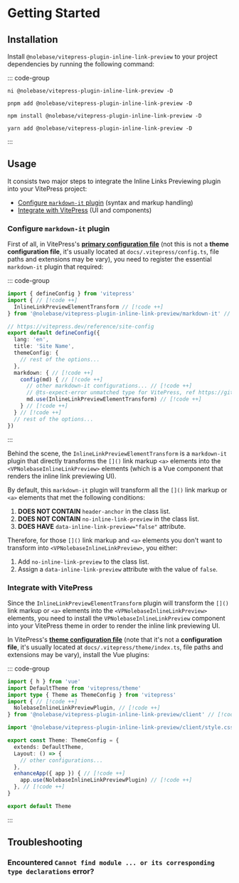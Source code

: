 # Getting Started

## Installation

Install `@nolebase/vitepress-plugin-inline-link-preview` to your project dependencies by running the following command:

::: code-group

```shell [@antfu/ni]
ni @nolebase/vitepress-plugin-inline-link-preview -D
```

```shell [pnpm]
pnpm add @nolebase/vitepress-plugin-inline-link-preview -D
```

```shell [npm]
npm install @nolebase/vitepress-plugin-inline-link-preview -D
```

```shell [yarn]
yarn add @nolebase/vitepress-plugin-inline-link-preview -D
```

:::

## Usage

It consists two major steps to integrate the Inline Links Previewing plugin into your VitePress project:

- [Configure `markdown-it` plugin](#configure-markdown-it-plugin) (syntax and markup handling)
- [Integrate with VitePress](#integrate-with-vitepress) (UI and components)

### Configure `markdown-it` plugin

First of all, in VitePress's [**primary configuration file**](https://vitepress.dev/reference/site-config#config-resolution) (not this is not a **theme configuration file**, it's usually located at `docs/.vitepress/config.ts`, file paths and extensions may be vary), you need to register the essential `markdown-it` plugin that required:

<!--@include: @/pages/en/snippets/details-colored-diff.md-->

<!--@include: @/pages/en/snippets/configure-tsconfig.md-->

::: code-group

```typescript twoslash
import { defineConfig } from 'vitepress'
import { // [!code ++]
  InlineLinkPreviewElementTransform // [!code ++]
} from '@nolebase/vitepress-plugin-inline-link-preview/markdown-it' // [!code ++]

// https://vitepress.dev/reference/site-config
export default defineConfig({
  lang: 'en',
  title: 'Site Name',
  themeConfig: {
    // rest of the options...
  },
  markdown: { // [!code ++]
    config(md) { // [!code ++]
      // other markdown-it configurations... // [!code ++]
      // @ts-expect-error unmatched type for VitePress, ref https://github.com/nolebase/integrations/pull/228 [!code ++]
      md.use(InlineLinkPreviewElementTransform) // [!code ++]
    } // [!code ++]
  } // [!code ++]
  // rest of the options...
})
```

:::

Behind the scene, the `InlineLinkPreviewElementTransform` is a `markdown-it` plugin that directly transforms the `[]()` link markup `<a>` elements into the `<VPNolebaseInlineLinkPreview>` elements (which is a Vue component that renders the inline link previewing UI).

By default, this `markdown-it` plugin will transform all the `[]()` link markup or `<a>` elements that met the following conditions:

1. **DOES NOT CONTAIN** `header-anchor` in the class list.
2. **DOES NOT CONTAIN** `no-inline-link-preview` in the class list.
3. **DOES HAVE** `data-inline-link-preview="false"` attribute.

Therefore, for those `[]()` link markup and `<a>` elements you don't want to transform into `<VPNolebaseInlineLinkPreview>`, you either:

1. Add `no-inline-link-preview` to the class list.
2. Assign a `data-inline-link-preview` attribute with the value of `false`.

### Integrate with VitePress

Since the `InlineLinkPreviewElementTransform` plugin will transform the `[]()` link markup or `<a>` elements into the `<VPNolebaseInlineLinkPreview>` elements, you need to install the `VPNolebaseInlineLinkPreview` component into your VitePress theme in order to render the inline link previewing UI.

In VitePress's [**theme configuration file**](https://vitepress.dev/reference/default-theme-config#default-theme-config) (note that it's not a **configuration file**, it's usually located at `docs/.vitepress/theme/index.ts`, file paths and extensions may be vary), install the Vue plugins:

<!--@include: @/pages/en/snippets/details-colored-diff.md-->

<!--@include: @/pages/en/snippets/configure-tsconfig.md-->

::: code-group

```typescript twoslash [.vitepress/theme/index.ts]
import { h } from 'vue'
import DefaultTheme from 'vitepress/theme'
import type { Theme as ThemeConfig } from 'vitepress'
import { // [!code ++]
  NolebaseInlineLinkPreviewPlugin, // [!code ++]
} from '@nolebase/vitepress-plugin-inline-link-preview/client' // [!code ++]

import '@nolebase/vitepress-plugin-inline-link-preview/client/style.css' // [!code ++]

export const Theme: ThemeConfig = {
  extends: DefaultTheme,
  Layout: () => {
    // other configurations...
  },
  enhanceApp({ app }) { // [!code ++]
    app.use(NolebaseInlineLinkPreviewPlugin) // [!code ++]
  }, // [!code ++]
}

export default Theme
```

:::

## Troubleshooting

### Encountered `Cannot find module ... or its corresponding type declarations` error?

<!--@include: @/pages/en/snippets/troubleshooting-cannot-find-module.md-->
